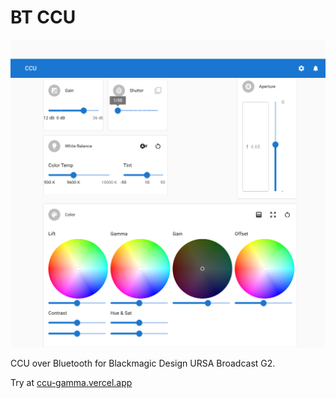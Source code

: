BT CCU
======

![Screenshot](/screenshot.png)

CCU over Bluetooth for Blackmagic Design URSA Broadcast G2.

Try at [ccu-gamma.vercel.app](https://ccu-gamma.vercel.app)

